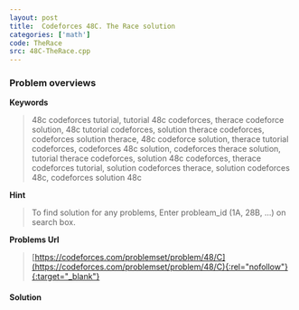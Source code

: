 ```yaml
---
layout: post
title:  Codeforces 48C. The Race solution
categories: ['math']
code: TheRace
src: 48C-TheRace.cpp
---
```

### **Problem overviews**

**Keywords**
> 48c codeforces tutorial, tutorial 48c codeforces, therace codeforce solution, 48c tutorial codeforces, solution therace codeforces, codeforces solution therace, 48c codeforce solution, therace tutorial codeforces, codeforces 48c solution, codeforces therace solution, tutorial therace codeforces, solution 48c codeforces, therace codeforces tutorial, solution codeforces therace, solution codeforces 48c, codeforces solution 48c

**Hint**
> To find solution for any problems, Enter probleam_id (1A, 28B, ...) on search box. 

**Problems Url**
> [https://codeforces.com/problemset/problem/48/C](https://codeforces.com/problemset/problem/48/C){:rel="nofollow"}{:target="_blank"}

#### **Solution**



